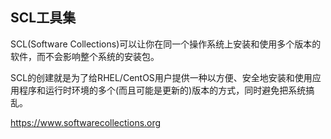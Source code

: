 ## SCL工具集
SCL(Software Collections)可以让你在同一个操作系统上安装和使用多个版本的软件，而不会影响整个系统的安装包。

SCL的创建就是为了给RHEL/CentOS用户提供一种以方便、安全地安装和使用应用程序和运行时环境的多个(而且可能是更新的)版本的方式，同时避免把系统搞乱。

https://www.softwarecollections.org

